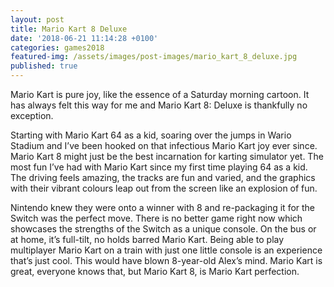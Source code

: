 ```yaml
---
layout: post
title: Mario Kart 8 Deluxe
date: '2018-06-21 11:14:28 +0100'
categories: games2018
featured-img: /assets/images/post-images/mario_kart_8_deluxe.jpg
published: true
---
```


Mario Kart is pure joy, like the essence of a Saturday morning cartoon. It has always felt this way for me and Mario Kart 8: Deluxe is thankfully no exception.

Starting with Mario Kart 64 as a kid, soaring over the jumps in Wario Stadium and I’ve been hooked on that infectious Mario Kart joy ever since. Mario Kart 8 might just be the best incarnation for karting simulator yet. The most fun I’ve had with Mario Kart since my first time playing 64 as a kid. The driving feels amazing, the tracks are fun and varied, and the graphics with their vibrant colours leap out from the screen like an explosion of fun.

Nintendo knew they were onto a winner with 8 and re-packaging it for the Switch was the perfect move. There is no better game right now which showcases the strengths of the Switch as a unique console. On the bus or at home, it’s full-tilt, no holds barred Mario Kart. Being able to play multiplayer Mario Kart on a train with just one little console is an experience that’s just cool. This would have blown 8-year-old Alex’s mind. Mario Kart is great, everyone knows that, but Mario Kart 8, is Mario Kart perfection.
